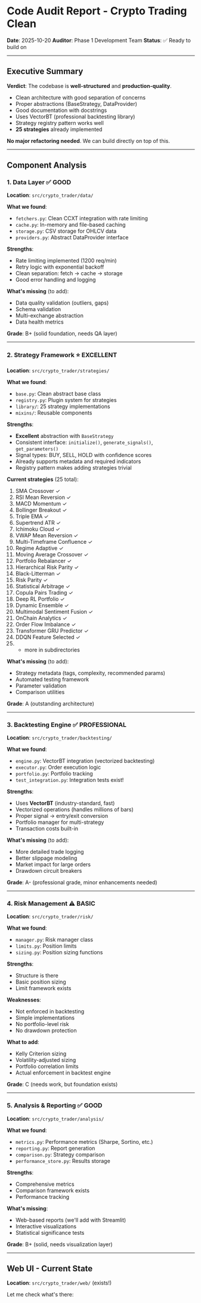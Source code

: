 # Code Audit Report - Crypto Trading Clean

**Date**: 2025-10-20
**Auditor**: Phase 1 Development Team
**Status**: ✅ Ready to build on

---

## Executive Summary

**Verdict**: The codebase is **well-structured** and **production-quality**.

- Clean architecture with good separation of concerns
- Proper abstractions (BaseStrategy, DataProvider)
- Good documentation with docstrings
- Uses VectorBT (professional backtesting library)
- Strategy registry pattern works well
- **25 strategies** already implemented

**No major refactoring needed**. We can build directly on top of this.

---

## Component Analysis

### 1. Data Layer ✅ GOOD

**Location**: `src/crypto_trader/data/`

**What we found**:
- `fetchers.py`: Clean CCXT integration with rate limiting
- `cache.py`: In-memory and file-based caching
- `storage.py`: CSV storage for OHLCV data
- `providers.py`: Abstract DataProvider interface

**Strengths**:
- Rate limiting implemented (1200 req/min)
- Retry logic with exponential backoff
- Clean separation: fetch → cache → storage
- Good error handling and logging

**What's missing** (to add):
- Data quality validation (outliers, gaps)
- Schema validation
- Multi-exchange abstraction
- Data health metrics

**Grade**: B+ (solid foundation, needs QA layer)

---

### 2. Strategy Framework ⭐ EXCELLENT

**Location**: `src/crypto_trader/strategies/`

**What we found**:
- `base.py`: Clean abstract base class
- `registry.py`: Plugin system for strategies
- `library/`: 25 strategy implementations
- `mixins/`: Reusable components

**Strengths**:
- **Excellent** abstraction with `BaseStrategy`
- Consistent interface: `initialize()`, `generate_signals()`, `get_parameters()`
- Signal types: BUY, SELL, HOLD with confidence scores
- Already supports metadata and required indicators
- Registry pattern makes adding strategies trivial

**Current strategies** (25 total):
1. SMA Crossover ✓
2. RSI Mean Reversion ✓
3. MACD Momentum ✓
4. Bollinger Breakout ✓
5. Triple EMA ✓
6. Supertrend ATR ✓
7. Ichimoku Cloud ✓
8. VWAP Mean Reversion ✓
9. Multi-Timeframe Confluence ✓
10. Regime Adaptive ✓
11. Moving Average Crossover ✓
12. Portfolio Rebalancer ✓
13. Hierarchical Risk Parity ✓
14. Black-Litterman ✓
15. Risk Parity ✓
16. Statistical Arbitrage ✓
17. Copula Pairs Trading ✓
18. Deep RL Portfolio ✓
19. Dynamic Ensemble ✓
20. Multimodal Sentiment Fusion ✓
21. OnChain Analytics ✓
22. Order Flow Imbalance ✓
23. Transformer GRU Predictor ✓
24. DDQN Feature Selected ✓
25. + more in subdirectories

**What's missing** (to add):
- Strategy metadata (tags, complexity, recommended params)
- Automated testing framework
- Parameter validation
- Comparison utilities

**Grade**: A (outstanding architecture)

---

### 3. Backtesting Engine ✅ PROFESSIONAL

**Location**: `src/crypto_trader/backtesting/`

**What we found**:
- `engine.py`: VectorBT integration (vectorized backtesting)
- `executor.py`: Order execution logic
- `portfolio.py`: Portfolio tracking
- `test_integration.py`: Integration tests exist!

**Strengths**:
- Uses **VectorBT** (industry-standard, fast)
- Vectorized operations (handles millions of bars)
- Proper signal → entry/exit conversion
- Portfolio manager for multi-strategy
- Transaction costs built-in

**What's missing** (to add):
- More detailed trade logging
- Better slippage modeling
- Market impact for large orders
- Drawdown circuit breakers

**Grade**: A- (professional grade, minor enhancements needed)

---

### 4. Risk Management ⚠️ BASIC

**Location**: `src/crypto_trader/risk/`

**What we found**:
- `manager.py`: Risk manager class
- `limits.py`: Position limits
- `sizing.py`: Position sizing functions

**Strengths**:
- Structure is there
- Basic position sizing
- Limit framework exists

**Weaknesses**:
- Not enforced in backtesting
- Simple implementations
- No portfolio-level risk
- No drawdown protection

**What to add**:
- Kelly Criterion sizing
- Volatility-adjusted sizing
- Portfolio correlation limits
- Actual enforcement in backtest engine

**Grade**: C (needs work, but foundation exists)

---

### 5. Analysis & Reporting ✅ GOOD

**Location**: `src/crypto_trader/analysis/`

**What we found**:
- `metrics.py`: Performance metrics (Sharpe, Sortino, etc.)
- `reporting.py`: Report generation
- `comparison.py`: Strategy comparison
- `performance_store.py`: Results storage

**Strengths**:
- Comprehensive metrics
- Comparison framework exists
- Performance tracking

**What's missing**:
- Web-based reports (we'll add with Streamlit)
- Interactive visualizations
- Statistical significance tests

**Grade**: B+ (solid, needs visualization layer)

---

## Web UI - Current State

**Location**: `src/crypto_trader/web/` (exists!)

Let me check what's there:
